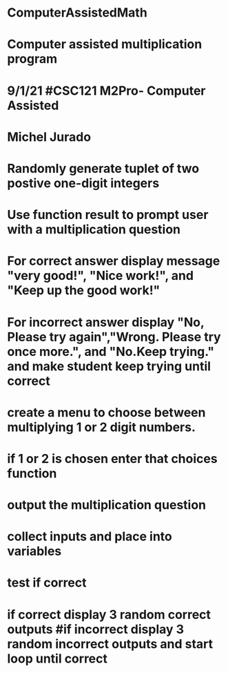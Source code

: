 # ComputerAssistedMath
# Computer assisted multiplication program 
# 9/1/21 #CSC121 M2Pro- Computer Assisted 
# Michel Jurado  
# Randomly generate tuplet of two postive one-digit integers 
# Use function result to prompt user with a multiplication question 
# For correct answer display message "very good!", "Nice work!", and "Keep up the good work!" 
# For incorrect answer display "No, Please try again","Wrong. Please try once more.", and "No.Keep trying." and make student keep trying until correct  
# create a menu to choose between multiplying 1 or 2 digit numbers. 
# if 1 or 2 is chosen enter that choices function 
# output the multiplication question 
# collect inputs and place into variables 
# test if correct 
# if correct display 3 random correct outputs #if incorrect display 3 random incorrect outputs and start loop until correct
